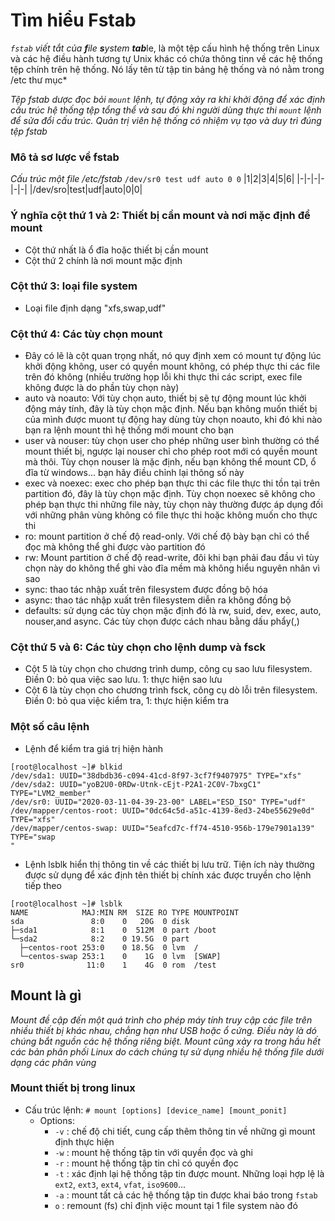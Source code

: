 # Tìm hiểu Fstab
*`fstab` viết tắt của **f**ile **s**ystem **tab***le, là một tệp cấu hình hệ thống trên Linux và các hệ điều hành tương tự Unix khác có chứa thông tinn về các hệ thống tệp chính trên hệ thống. Nó lấy tên từ tập tin bảng hệ thống và nó nằm trong /etc thư mục*

*Tệp fstab dược đọc bỏi `mount` lệnh, tự động xảy ra khi khởi động để xác định cấu trúc hệ thống tệp tổng thể và sau đó khi người dùng thực thi `mount` lệnh để sửa đổi cấu trúc. Quản trị viên hệ thống có nhiệm vụ tạo và duy trì đúng tệp fstab* 

### Mô tả sơ lược về fstab
*Cấu trúc một file /etc/fstab*
`/dev/sr0 test udf auto 0 0`
|1|2|3|4|5|6|
|-|-|-|-|-|-|
|/dev/sro|test|udf|auto|0|0|

### Ý nghĩa cột thứ 1 và 2: Thiết bị cần mount và nơi mặc định để mount
 * Cột thứ nhất là ổ đĩa hoặc thiết bị cần mount
 * Cột thứ 2 chính là nơi mount mặc định 

### Cột thứ 3: loại file system
 * Loại file định dạng "xfs,swap,udf"
### Cột thứ 4: Các tùy chọn mount
 * Đây có lẽ là cột quan trọng nhất, nó quy định xem có mount tự động lúc khởi động không, user có quyền mount không, có phép thực thi các file trên đó không (nhiều trường họp lỗi khi thực thi các script, exec file không được là do phần tùy chọn này)
 * auto và noauto: Với tùy chọn auto, thiết bị sẽ tự động mount lúc khởi động máy tính, đây là tùy chọn mặc định. Nếu bạn không muốn thiết bị của mình được muont tự động hay dùng tùy chọn noauto, khi đó khi nào bạn ra lệnh mount thì hệ thống mới mount cho bạn
 * user và nouser: tùy chọn user cho phép những user bình thường có thể mount thiết bị, ngược lại nouser chỉ cho phép root mới có quyền mount mà thôi. Tùy chọn nouser là mặc định, nếu bạn không thể mount CD, ổ đĩa từ windows... bạn hãy điều chỉnh lại thông số này
 * exec và noexec: exec cho phép bạn thực thi các file thực thi tồn tại trên partition đó, đây là tùy chọn mặc định. Tùy chọn noexec sẽ không cho phép bạn thực thi những file này, tùy chọn này thường được áp dụng đối với những phân vùng không có file thực thi hoặc không muốn cho thực thi
 * ro: mount partition ở chế độ read-only. Với chế độ bày bạn chỉ có thể đọc mà không thể ghi được vào partition đó
 * rw: Mount partition ở chế độ read-write, đôi khi bạn phải đau đầu vì tùy chọn này do không thể ghi vào đĩa mềm mà không hiểu nguyên nhân vì sao
 * sync: thao tác nhập xuất trên filesystem được đồng bộ hóa
 * async: thao tác nhập xuất trên filesystem diễn ra không đồng bộ
 * defaults: sử dụng các tùy chọn mặc định đó là rw, suid, dev, exec, auto, nouser,and async. Các tùy chọn được cách nhau bằng dấu phẩy(,)
### Cột thứ 5 và 6: Các tùy chọn cho lệnh dump và fsck
 * Cột 5 là tùy chọn cho chương trình dump, công cụ sao lưu filesystem. Điền 0: bỏ qua việc sao lưu. 1: thực hiện sao lưu
 * Cột 6 là tùy chọn cho chương trình fsck, công cụ dò lỗi trên filesystem. Điền 0: bỏ qua việc kiểm tra, 1: thực hiện kiểm tra

### Một số câu lệnh 
 * Lệnh để kiểm tra giá trị hiện hành
```
[root@localhost ~]# blkid
/dev/sda1: UUID="38dbdb36-c094-41cd-8f97-3cf7f9407975" TYPE="xfs"
/dev/sda2: UUID="yoB2U0-0RDw-Utnk-cEjt-P2A1-2C0V-7bxgC1" TYPE="LVM2_member"
/dev/sr0: UUID="2020-03-11-04-39-23-00" LABEL="ESD_ISO" TYPE="udf"
/dev/mapper/centos-root: UUID="0dc64c5d-a51c-4139-8ed3-24be55629e0d" TYPE="xfs"                                                                                                         
/dev/mapper/centos-swap: UUID="5eafcd7c-ff74-4510-956b-179e7901a139" TYPE="swap                                                                                                         "
```

 * Lệnh lsblk hiển thị thông tin về các thiết bị lưu trữ. Tiện ích này thường được sử dụng để xác định tên thiết bị chính xác được truyền cho lệnh tiếp theo
```
[root@localhost ~]# lsblk
NAME            MAJ:MIN RM  SIZE RO TYPE MOUNTPOINT
sda               8:0    0   20G  0 disk
├─sda1            8:1    0  512M  0 part /boot
└─sda2            8:2    0 19.5G  0 part
  ├─centos-root 253:0    0 18.5G  0 lvm  /
  └─centos-swap 253:1    0    1G  0 lvm  [SWAP]
sr0              11:0    1    4G  0 rom  /test
```

## Mount là gì
*Mount đề cập đến một quá trình cho phép máy tính truy cập các file trên nhiều thiết bị khác nhau, chẳng hạn như USB hoặc ổ cứng. Điều này là dó chúng bắt nguồn các hệ thống riêng biệt. Mount cũng xảy ra trong hầu hết các bản phân phối Linux do cách chúng tự sử dụng nhiều hệ thống file dưới dạng các phân vùng*
### Mount thiết bị trong linux
 * Cấu trúc lệnh:
`# mount [options] [device_name] [mount_ponit]`
   * Options:
      * `-v` : chế độ chi tiết, cung cấp thêm thông tin về những gì mount định thực hiện
      * `-w` : mount hệ thống tập tin với quyền đọc và ghi
      * `-r` : mount hệ thống tập tin chỉ có quyền đọc
      * `-t` : xác định lại hệ thống tập tin được mount. Những loại hợp lệ là `ext2`, `ext3`, `ext4`, `vfat`, `iso9600`...
      * `-a` : mount tất cả các hệ thống tập tin được khai báo trong `fstab`
      * `o` : remount (fs) chỉ định việc mount tại 1 file system nào đó
